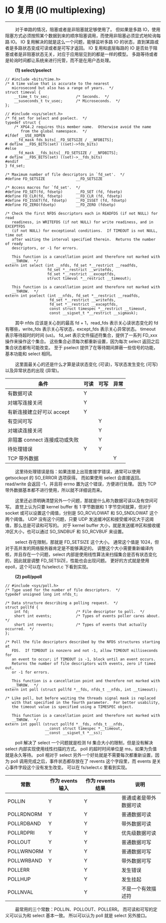 # IO 复用 (IO multiplexing)
***

&emsp;&emsp;
对于单路的情况，阻塞或者是非阻塞就足够使用了。
但如果是多路 IO，使用阻塞方式必须按照某个数据到来的顺序阻塞调用，而使用非阻塞必须显式地轮询每路 IO。
IO 复用解决的就是这么一个问题，能够监听多路 IO 的状态，直到某路或者是多路状态变成可读或者是可写才返回。
IO 复用和底层每路的 IO 是否处于阻塞或者是非阻塞状态无关，对应于应用层见到的都是一样的模型。
多路等待或者是轮询时间都让系统来进行托管，而不是在用户态处理。

&emsp;&emsp;
**(1) select/pselect**
    
    
    // #include <bits/time.h>
    /* A time value that is accurate to the nearest
       microsecond but also has a range of years.  */
    struct timeval {
        __time_t tv_sec;            /* Seconds.  */
        __suseconds_t tv_usec;      /* Microseconds.  */
    };
    
    // #include <sys/select.h>
    /* fd_set for select and pselect.  */
    typedef struct {
        /* XPG4.2 requires this member name.  Otherwise avoid the name
           from the global namespace.  */
    #ifdef __USE_XOPEN
        __fd_mask fds_bits[__FD_SETSIZE / __NFDBITS];
    # define __FDS_BITS(set) ((set)->fds_bits)
    #else
        __fd_mask __fds_bits[__FD_SETSIZE / __NFDBITS];
    # define __FDS_BITS(set) ((set)->__fds_bits)
    #endif
    } fd_set;
    
    /* Maximum number of file descriptors in `fd_set'.  */
    #define FD_SETSIZE              __FD_SETSIZE
    
    /* Access macros for `fd_set'.  */
    #define FD_SET(fd, fdsetp)      __FD_SET (fd, fdsetp)
    #define FD_CLR(fd, fdsetp)      __FD_CLR (fd, fdsetp)
    #define FD_ISSET(fd, fdsetp)    __FD_ISSET (fd, fdsetp)
    #define FD_ZERO(fdsetp)         __FD_ZERO (fdsetp)
    
    /* Check the first NFDS descriptors each in READFDS (if not NULL) for read
       readiness, in WRITEFDS (if not NULL) for write readiness, and in EXCEPTFDS
       (if not NULL) for exceptional conditions.  If TIMEOUT is not NULL, time out
       after waiting the interval specified therein.  Returns the number of ready
       descriptors, or -1 for errors.
    
       This function is a cancellation point and therefore not marked with
       __THROW.  */
    extern int select (int __nfds, fd_set *__restrict __readfds,
                       fd_set *__restrict __writefds,
                       fd_set *__restrict __exceptfds,
                       struct timeval *__restrict __timeout);
    
       This function is a cancellation point and therefore not marked with
       __THROW.  */
    extern int pselect (int __nfds, fd_set *__restrict __readfds,
                        fd_set *__restrict __writefds,
                        fd_set *__restrict __exceptfds,
                        const struct timespec *__restrict __timeout,
                        const __sigset_t *__restrict __sigmask);
                    
&emsp;&emsp;
其中 nfds 应该是关心到的最高 fd + 1，read\_fds 表示关心读状态变化的 fd 有哪些，write\_fds 表示关心写状态，except\_fds 表示关心异常状态。
timeout 表示等待超时的时间 (us)。
fd\_set 表示文件描述符集合，提供了一系列 FD\_xxx 操作来操作这个集合。
这些集合必须每次都重新设置，因为每次 select 返回之后集合状态都有可能改变。
至于 pselect 提供了在等待期间屏蔽一些信号的功能，基本功能和 select 相同。

&emsp;&emsp;
这里面最关心的还是什么才算是读状态变化 (可读)，写状态发生变化 (可写) 以及异常状态的出现 (异常)。

|条件|可读|可写|异常|
| --- | --- | --- | --- |
|有数据可读|Y| | |
|对端写连接关闭|Y| | |
|有新连接建立好可以 accept|Y| | |
|有空间可写| |Y| |
|对端读连接关闭| |Y| |
|非阻塞 connect 连接成功或失败| |Y| |
|待处理错误|Y|Y| |
|TCP 带外数据| | |Y|

&emsp;&emsp;
这里待处理错误是指：如果连接上出现套接字错误，通常可以使用 getsockopt 的 SO\_ERROR 选项获得。
而如果使用 select 会直接返回。
read/write 会返回 -1，并且将 errno 置为这个错误，方便进行处理。
因为 TCP 带外数据基本都不进行使用，所以就不详细说而来。

&emsp;&emsp;
这里还必须明确清楚另外一个问题，那就是什么称为数据可读以及有空间可写。
直觉上认为只要 kernel buffer 有 1 字节数据和 1 字节空间就算，但对于 socket 或可以设置这个阈值，分别是 SO\_RCVLOWAT 和 SO\_SNDLOWAT 这个两个阈值。
UDP 没有这个问题，只要 UDP 发送缓冲区和接受缓冲区大于这阈值，那么总是可读和可写的。
对于 kernel buffer 大小，就是发送缓冲区和接收缓冲区大小，也可以通过 SO\_SNDBUF 和 SO\_RCVBUF 来设置。

&emsp;&emsp;
select 存在限制，那就是 FD\_SETSIZE 这个大小。
通常这个值是 1024，但对于高并发的网络服务器肯定是不能够满足的。
调整这个大小需要重新编译内核，并且存在一个问题，select 内部是使用线性算法来扫描集合是否有状态变化的，因此就是调整 FD\_SETSIZE，性能也会出现问题。
更好的方式就是使用 epoll，这个可以在 fs/select.c 下看到实现。

&emsp;&emsp;
**(2) poll/ppoll**


    // #include <sys/poll.h>
    /* Type used for the number of file descriptors.  */
    typedef unsigned long int nfds_t;
    
    /* Data structure describing a polling request.  */
    struct pollfd {
        int fd;                     /* File descriptor to poll.  */
        short int events;           /* Types of events poller cares about.  */
        short int revents;          /* Types of events that actually occurred.  */
    };
    
    /* Poll the file descriptors described by the NFDS structures starting at
       FDS.  If TIMEOUT is nonzero and not -1, allow TIMEOUT milliseconds for
       an event to occur; if TIMEOUT is -1, block until an event occurs.
       Returns the number of file descriptors with events, zero if timed out,
       or -1 for errors.
    
       This function is a cancellation point and therefore not marked with
       __THROW.  */
    extern int poll (struct pollfd *__fds, nfds_t __nfds, int __timeout);
    
    /* Like poll, but before waiting the threads signal mask is replaced
       with that specified in the fourth parameter.  For better usability,
       the timeout value is specified using a TIMESPEC object.
    
       This function is a cancellation point and therefore not marked with
       __THROW.  */
    extern int ppoll (struct pollfd *__fds, nfds_t __nfds,
                      __const struct timespec *__timeout,
                      __const __sigset_t *__ss);
                  
&emsp;&emsp;
poll 解决了 select 一个问题就是检测 fd 集合大小的限制，但是没有解决 select 内部实现使用线性扫描的方式。
poll 的超时时间单位是 ms，如果为负值就是永久等待。
poll 相对于 select 另外一个好处就是不需要每次都重新设置，因为 poll 调用完成之后，事件状态都存放在了 revents 这个字段里，而 events 是关心事件字段这个没有发生改变。
可以在 fs/select.c 里看到实现。

|常数|作为 events 输入|作为 revents 结果|说明|
| --- | --- | --- | --- |
|POLLIN|Y|Y|普通或者是带外数据可读|
|POLLRDNORM|Y|Y|普通数据可读|
|POLLRDBAND|Y|Y|带外数据可读|
|POLLRDPRI|Y|Y|优先级数据可读|
|POLLOUT|Y|Y|普通数据可写|
|POLLWRNORM|Y|Y|普通数据可写|
|POLLWRBAND|Y|Y|带外数据可写|
|POLLERR| |Y|发生错误|
|POLLHUP| |Y|发生挂起|
|POLLNVAL| |Y|不是一个有效描述符|

&emsp;&emsp;
最常用的三个常数：POLLIN、POLLOUT、POLLERR。
而可读和可写的定义可以认为和 select 基本一致。
所以可以认为 poll 就是 select 另外接口。